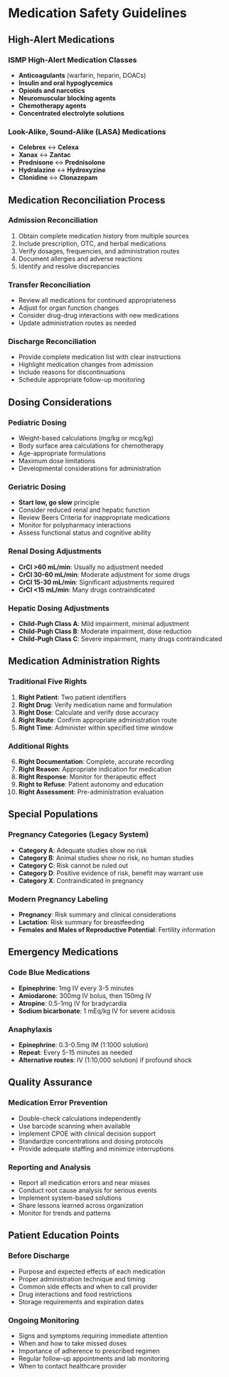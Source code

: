 # Medication Safety Guidelines

## High-Alert Medications

### ISMP High-Alert Medication Classes
- **Anticoagulants** (warfarin, heparin, DOACs)
- **Insulin and oral hypoglycemics**
- **Opioids and narcotics**
- **Neuromuscular blocking agents**
- **Chemotherapy agents**
- **Concentrated electrolyte solutions**

### Look-Alike, Sound-Alike (LASA) Medications
- **Celebrex** ↔ **Celexa**
- **Xanax** ↔ **Zantac**
- **Prednisone** ↔ **Prednisolone**
- **Hydralazine** ↔ **Hydroxyzine**
- **Clonidine** ↔ **Clonazepam**

## Medication Reconciliation Process

### Admission Reconciliation
1. Obtain complete medication history from multiple sources
2. Include prescription, OTC, and herbal medications
3. Verify dosages, frequencies, and administration routes
4. Document allergies and adverse reactions
5. Identify and resolve discrepancies

### Transfer Reconciliation
- Review all medications for continued appropriateness
- Adjust for organ function changes
- Consider drug-drug interactions with new medications
- Update administration routes as needed

### Discharge Reconciliation
- Provide complete medication list with clear instructions
- Highlight medication changes from admission
- Include reasons for discontinuations
- Schedule appropriate follow-up monitoring

## Dosing Considerations

### Pediatric Dosing
- Weight-based calculations (mg/kg or mcg/kg)
- Body surface area calculations for chemotherapy
- Age-appropriate formulations
- Maximum dose limitations
- Developmental considerations for administration

### Geriatric Dosing
- **Start low, go slow** principle
- Consider reduced renal and hepatic function
- Review Beers Criteria for inappropriate medications
- Monitor for polypharmacy interactions
- Assess functional status and cognitive ability

### Renal Dosing Adjustments
- **CrCl >60 mL/min**: Usually no adjustment needed
- **CrCl 30-60 mL/min**: Moderate adjustment for some drugs
- **CrCl 15-30 mL/min**: Significant adjustments required
- **CrCl <15 mL/min**: Many drugs contraindicated

### Hepatic Dosing Adjustments
- **Child-Pugh Class A**: Mild impairment, minimal adjustment
- **Child-Pugh Class B**: Moderate impairment, dose reduction
- **Child-Pugh Class C**: Severe impairment, many drugs contraindicated

## Medication Administration Rights

### Traditional Five Rights
1. **Right Patient**: Two patient identifiers
2. **Right Drug**: Verify medication name and formulation
3. **Right Dose**: Calculate and verify dose accuracy
4. **Right Route**: Confirm appropriate administration route
5. **Right Time**: Administer within specified time window

### Additional Rights
6. **Right Documentation**: Complete, accurate recording
7. **Right Reason**: Appropriate indication for medication
8. **Right Response**: Monitor for therapeutic effect
9. **Right to Refuse**: Patient autonomy and education
10. **Right Assessment**: Pre-administration evaluation

## Special Populations

### Pregnancy Categories (Legacy System)
- **Category A**: Adequate studies show no risk
- **Category B**: Animal studies show no risk, no human studies
- **Category C**: Risk cannot be ruled out
- **Category D**: Positive evidence of risk, benefit may warrant use
- **Category X**: Contraindicated in pregnancy

### Modern Pregnancy Labeling
- **Pregnancy**: Risk summary and clinical considerations
- **Lactation**: Risk summary for breastfeeding
- **Females and Males of Reproductive Potential**: Fertility information

## Emergency Medications

### Code Blue Medications
- **Epinephrine**: 1mg IV every 3-5 minutes
- **Amiodarone**: 300mg IV bolus, then 150mg IV
- **Atropine**: 0.5-1mg IV for bradycardia
- **Sodium bicarbonate**: 1 mEq/kg IV for severe acidosis

### Anaphylaxis
- **Epinephrine**: 0.3-0.5mg IM (1:1000 solution)
- **Repeat**: Every 5-15 minutes as needed
- **Alternative routes**: IV (1:10,000 solution) if profound shock

## Quality Assurance

### Medication Error Prevention
- Double-check calculations independently
- Use barcode scanning when available
- Implement CPOE with clinical decision support
- Standardize concentrations and dosing protocols
- Provide adequate staffing and minimize interruptions

### Reporting and Analysis
- Report all medication errors and near misses
- Conduct root cause analysis for serious events
- Implement system-based solutions
- Share lessons learned across organization
- Monitor for trends and patterns

## Patient Education Points

### Before Discharge
- Purpose and expected effects of each medication
- Proper administration technique and timing
- Common side effects and when to call provider
- Drug interactions and food restrictions
- Storage requirements and expiration dates

### Ongoing Monitoring
- Signs and symptoms requiring immediate attention
- When and how to take missed doses
- Importance of adherence to prescribed regimen
- Regular follow-up appointments and lab monitoring
- When to contact healthcare provider 